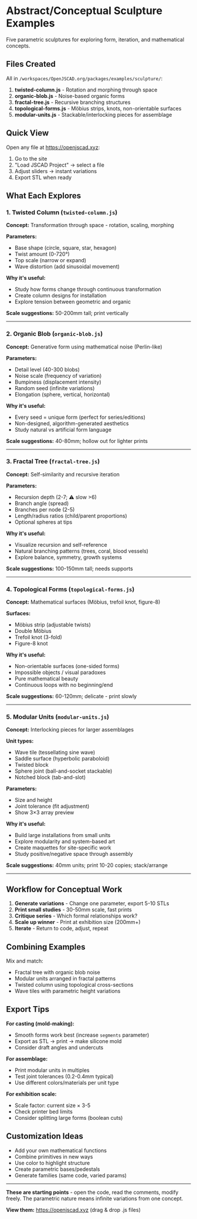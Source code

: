 # Abstract/Conceptual Sculpture Examples

Five parametric sculptures for exploring form, iteration, and mathematical concepts.

## Files Created

All in `/workspaces/OpenJSCAD.org/packages/examples/sculpture/`:

1. **twisted-column.js** - Rotation and morphing through space
2. **organic-blob.js** - Noise-based organic forms
3. **fractal-tree.js** - Recursive branching structures
4. **topological-forms.js** - Möbius strips, knots, non-orientable surfaces
5. **modular-units.js** - Stackable/interlocking pieces for assemblage

## Quick View

Open any file at https://openjscad.xyz:
1. Go to the site
2. "Load JSCAD Project" → select a file
3. Adjust sliders → instant variations
4. Export STL when ready

## What Each Explores

### 1. Twisted Column (`twisted-column.js`)
**Concept:** Transformation through space - rotation, scaling, morphing

**Parameters:**
- Base shape (circle, square, star, hexagon)
- Twist amount (0-720°)
- Top scale (narrow or expand)
- Wave distortion (add sinusoidal movement)

**Why it's useful:**
- Study how forms change through continuous transformation
- Create column designs for installation
- Explore tension between geometric and organic

**Scale suggestions:** 50-200mm tall; print vertically

---

### 2. Organic Blob (`organic-blob.js`)
**Concept:** Generative form using mathematical noise (Perlin-like)

**Parameters:**
- Detail level (40-300 blobs)
- Noise scale (frequency of variation)
- Bumpiness (displacement intensity)
- Random seed (infinite variations)
- Elongation (sphere, vertical, horizontal)

**Why it's useful:**
- Every seed = unique form (perfect for series/editions)
- Non-designed, algorithm-generated aesthetics
- Study natural vs artificial form language

**Scale suggestions:** 40-80mm; hollow out for lighter prints

---

### 3. Fractal Tree (`fractal-tree.js`)
**Concept:** Self-similarity and recursive iteration

**Parameters:**
- Recursion depth (2-7; ⚠️ slow >6)
- Branch angle (spread)
- Branches per node (2-5)
- Length/radius ratios (child/parent proportions)
- Optional spheres at tips

**Why it's useful:**
- Visualize recursion and self-reference
- Natural branching patterns (trees, coral, blood vessels)
- Explore balance, symmetry, growth systems

**Scale suggestions:** 100-150mm tall; needs supports

---

### 4. Topological Forms (`topological-forms.js`)
**Concept:** Mathematical surfaces (Möbius, trefoil knot, figure-8)

**Surfaces:**
- Möbius strip (adjustable twists)
- Double Möbius
- Trefoil knot (3-fold)
- Figure-8 knot

**Why it's useful:**
- Non-orientable surfaces (one-sided forms)
- Impossible objects / visual paradoxes
- Pure mathematical beauty
- Continuous loops with no beginning/end

**Scale suggestions:** 60-120mm; delicate - print slowly

---

### 5. Modular Units (`modular-units.js`)
**Concept:** Interlocking pieces for larger assemblages

**Unit types:**
- Wave tile (tessellating sine wave)
- Saddle surface (hyperbolic paraboloid)
- Twisted block
- Sphere joint (ball-and-socket stackable)
- Notched block (tab-and-slot)

**Parameters:**
- Size and height
- Joint tolerance (fit adjustment)
- Show 3×3 array preview

**Why it's useful:**
- Build large installations from small units
- Explore modularity and system-based art
- Create maquettes for site-specific work
- Study positive/negative space through assembly

**Scale suggestions:** 40mm units; print 10-20 copies; stack/arrange

---

## Workflow for Conceptual Work

1. **Generate variations** - Change one parameter, export 5-10 STLs
2. **Print small studies** - 30-50mm scale, fast prints
3. **Critique series** - Which formal relationships work?
4. **Scale up winner** - Print at exhibition size (200mm+)
5. **Iterate** - Return to code, adjust, repeat

## Combining Examples

Mix and match:
- Fractal tree with organic blob noise
- Modular units arranged in fractal patterns
- Twisted column using topological cross-sections
- Wave tiles with parametric height variations

## Export Tips

**For casting (mold-making):**
- Smooth forms work best (increase `segments` parameter)
- Export as STL → print → make silicone mold
- Consider draft angles and undercuts

**For assemblage:**
- Print modular units in multiples
- Test joint tolerances (0.2-0.4mm typical)
- Use different colors/materials per unit type

**For exhibition scale:**
- Scale factor: current size × 3-5
- Check printer bed limits
- Consider splitting large forms (boolean cuts)

## Customization Ideas

- Add your own mathematical functions
- Combine primitives in new ways
- Use color to highlight structure
- Create parametric bases/pedestals
- Generate families (same code, varied params)

---

**These are starting points** - open the code, read the comments, modify freely. The parametric nature means infinite variations from one concept.

**View them:** https://openjscad.xyz (drag & drop .js files)
